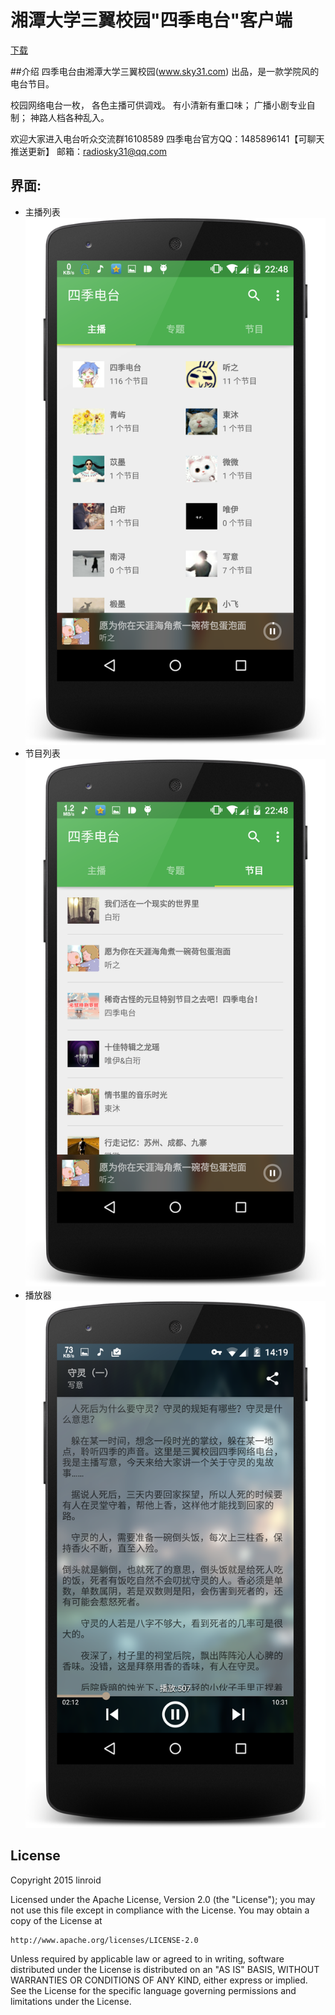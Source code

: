 # 湘潭大学三翼校园"四季电台"客户端
[下载](http://fir.im/sky31radio)

##介绍
四季电台由湘潭大学三翼校园(www.sky31.com) 出品，是一款学院风的电台节目。

校园网络电台一枚，
各色主播可供调戏。
有小清新有重口味；
广播小剧专业自制；
神路人档各种乱入。

欢迎大家进入电台听众交流群16108589
四季电台官方QQ：1485896141【可聊天 推送更新】
邮箱：radiosky31@qq.com

## 界面:
- 主播列表
    ![主播列表](./screenshots/device-2015-01-22-224854.png)
- 节目列表
	![节目列表](./screenshots/device-2015-01-22-224820.png)
- 播放器
    ![播放器](./screenshots/device-2015-02-07-141957.png)

## License
Copyright 2015 linroid

Licensed under the Apache License, Version 2.0 (the "License");
you may not use this file except in compliance with the License.
You may obtain a copy of the License at

    http://www.apache.org/licenses/LICENSE-2.0

Unless required by applicable law or agreed to in writing, software
distributed under the License is distributed on an "AS IS" BASIS,
WITHOUT WARRANTIES OR CONDITIONS OF ANY KIND, either express or implied.
See the License for the specific language governing permissions and
limitations under the License.